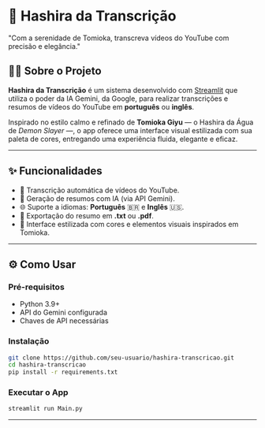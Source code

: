 # 🌊 Hashira da Transcrição

 "Com a serenidade de Tomioka, transcreva vídeos do YouTube com precisão e elegância."
## 🧘‍♂️ Sobre o Projeto

**Hashira da Transcrição** é um sistema desenvolvido com [Streamlit](https://streamlit.io/) que utiliza o poder da IA Gemini, da Google, para realizar transcrições e resumos de vídeos do YouTube em **português** ou **inglês**.

Inspirado no estilo calmo e refinado de **Tomioka Giyu** — o Hashira da Água de *Demon Slayer* —, o app oferece uma interface visual estilizada com sua paleta de cores, entregando uma experiência fluida, elegante e eficaz.

---

## ✨ Funcionalidades

- 🔗 Transcrição automática de vídeos do YouTube.
- 🧠 Geração de resumos com IA (via API Gemini).
- 🌐 Suporte a idiomas: **Português** 🇧🇷 e **Inglês** 🇺🇸.
- 📁 Exportação do resumo em **.txt** ou **.pdf**.
- 🎨 Interface estilizada com cores e elementos visuais inspirados em Tomioka.

---

## ⚙️ Como Usar

### Pré-requisitos

- Python 3.9+
- API do Gemini configurada
- Chaves de API necessárias
### Instalação

```bash
git clone https://github.com/seu-usuario/hashira-transcricao.git
cd hashira-transcricao
pip install -r requirements.txt
```

### Executar o App

```bash
streamlit run Main.py
```

---
